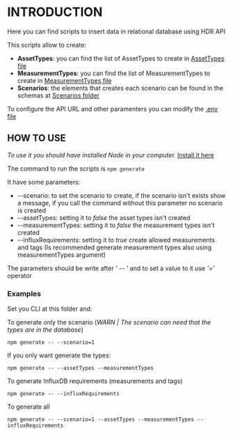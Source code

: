 # INTRODUCTION
Here you can find scripts to insert data in relational database using HDR API

This scripts allow to create:
 - **AssetTypes**: you can find the list of AssetTypes to create in [AssetTypes file](src/types/assetTypes.js)
 - **MeasurementTypes**: you can find the list of MeasurementTypes to create in [MeasurementTypes file](src/types/measurementTypes.js)
 - **Scenarios**: the elements that creates each scenario can be found in the schemas at [Scenarios folder](scenarios/)

To configure the API URL and other paramenters you can modify the [.env file](.env)

## HOW TO USE

*To use it you should have installed Node in your computer.* [Install it here](https://nodejs.org/en/download/)

The command to run the scripts is `npm generate`

It have some parameters:
 - --scenario: to set the scenario to create, if the scenario isn't exists show a message, if you call the command without this parameter no scenario is created
 - --assetTypes: setting it to *false* the asset types isn't created
 - --measurementTypes: setting it to *false* the measurement types isn't created
 - --influxRequirements: setting it to *true* create allowed measurements and tags (Is recommended generate measurement types also using measurementTypes argument)

The parameters should be write after *' -- '* and to set a value to it use *'='* operator

### Examples

Set you CLI at this folder and:

To generate only the scenario (*WARN | The scenario can need that the types are in the database*)

`npm generate -- --scenario=1`

If you only want generate the types:

`npm generate -- --assetTypes --measurementTypes`

To generate InfluxDB requirements (measurements and tags)

`npm generate -- --influxRequirements`

To generate all

`npm generate -- --scenario=1 --assetTypes --measurementTypes --influxRequirements`